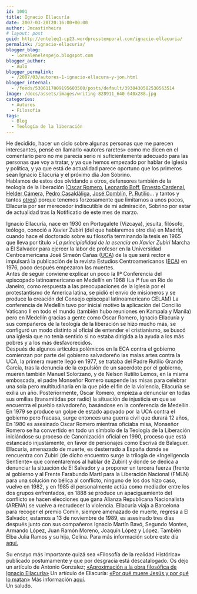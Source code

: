 ```yaml
---
id: 1001
title: Ignacio Ellacuría
date: 2007-03-28T20:16:00+00:00
author: Jmcastinheira
# layout: post
guid: http://enteleq1-cp23.wordpresstemporal.com/ignacio-ellacuria/
permalink: /ignacio-ellacuria/
blogger_blog:
  - lorealenelespejo.blogspot.com
blogger_author:
  - Aulo
blogger_permalink:
  - /2007/03/autores-1-ignacio-ellacura-y-jon.html
blogger_internal:
  - /feeds/5306117009195603500/posts/default/3930430582530563514
image: /docs/assets/images/writing-828911_640-640x288.jpg
categories:
  - Autores
  - Filosofía
tags:
  - Blog
  - Teología de la liberación
---
```

He decidido, hacer un ciclo sobre algunas personas que me parecen interesantes, pensé en llamarlo «autores raretes» como me dicen en el comentario pero no me parecía serio ni suficientemente adecuado para las personas que voy a tratar, y ya que hemos empezado por hablar de iglesia y política, y ya que está de actualidad parece oportuno que los primeros sean Ignacio Ellacuría y el próximo día Jon Sobrino.  
Hablamos de estos dos olvidando a otros, defensores también de la teología de la liberación ([Oscar Romero](http://www.comitesromero.org/romero.htm), [Leonardo Boff](http://www.servicioskoinonia.org/boff/), [Ernesto Cardenal](http://www.palabravirtual.com/index.php?ir=crit.php&wid=100&show=poemas&p=Ernesto+Cardenal), [Helder Cámera](http://es.wikipedia.org/wiki/H%C3%A9lder_C%C3%A2mara), [Pedro Casaldáliga](http://www.servicioskoinonia.org/pedro/), [José Comblín](http://www.youtube.com/watch?v=piVP22keQaA), [P. Rutilio](http://es.wikipedia.org/wiki/Rutilio_Grande)&#8230; y tantos y tantos [otros](http://es.wikipedia.org/wiki/Teolog%C3%ADa_de_la_liberaci%C3%B3n)) porque tenemos forzosamente que limitarnos a unos pocos, Ellacuría por ser merecedor indiscutible de mi admiración, Sobrino por estar de actualidad tras la Notificatio de este mes de marzo.

Ignacio Ellacuría, nace en 1930 en Portugalete (Vizcaya), jesuita, filósofo, teólogo, conoció a Xavier Zubiri (del que hablaremos otro día) en Madríd, cuando hace el doctorado sobre su filosofía terminando la tesis en 1965 que lleva por título >_La principialidad de la esencia en Xavier Zubiri_ Marcha a El Salvador para ejercer la labor de profesor en la Universidad Centroamericana José Simeón Cañas ([UCA](http://www.uca.edu.sv/)) de la que será rector e impulsará la publicación de la revista Estudios Centroamericanos ([ECA](http://www.uca.edu.sv/publica/eca/ecaind.html)) en 1976, poco después empezaron las muertes.  
Antes de seguir conviene explicar un poco la IIª Conferencia del episcopado latinoamericano en Medellín en 1968 (La Iª fue en Rio de Janeiro, como respuesta a las preocupaciones de la iglesia por el protestantismo de America latina, se pidió el envío de misioneros y se produce la creación del Consejo episcopal latinoamericano CELAM) La conferencia de Medellín tuvo por inicial motivo la aplicación del Concilio Vaticano II en todo el mundo (también hubo reuniones en Kampala y Manila) pero en Medellín gracias a gente como Oscar Romero, Ignacio Ellacuría y sus compañeros de la teología de la liberación se hizo mucho más, se configuró un modo distinto al oficial de entender el cristianismo, se buscó una iglesia que no tenía sentido si no estaba dirigida a la ayuda a los más pobres y a los más desfavorecidos.  
Después de algunos artículos polémicos en la ECA contra el gobierno comienzan por parte del gobierno salvadoreño las malas artes contra la UCA, la primera muerte llegó en 1977, se trataba del Padre Rutilio Grande García, tras la denuncia de la expulsión de un sacerdote por el gobierno, mueren también Manuel Solorzano, y de Nelson Rutilio Lemos, en la misma emboscada, el padre Monseñor Romero suspende las misas para celebrar una sola pero multitudinaria en la que pide el fin de la violencia, Ellacuría se exilia un año. Posteriormente, Oscar Romero, empieza a denunciar en todas sus omílias (transmitidas por radio) la situación de injusticia en que se encuentra el pueblo salvadoreño, basándose en la conferencia de Medellín.  
En 1979 se produce un golpe de estado apoyado por la UCA contra el gobierno pero fracasa, surge entonces una guerra civil que durará 12 años, En 1980 es asesinado Oscar Romero mientras oficiaba misa, Monseñor Romero se ha convertido en todo un símbolo de la Teología de la Liberación iniciándose su proceso de Canonización oficial en 1990, proceso que está estancado injustamente, en favor de personajes como Escrivá de Balaguer.  
Ellacuría, amenazado de muerte, es desterrado a España donde se rencuentra con Zubiri (de dicho encuentro surge la trilogía de «Ingeligencia Sentiente» que comentaremos al hablar de Zubiri) y donde se dedica a denunciar la situación de El Salvador y a proponer un tercera fuerza (frente al gobierno y al Frente Farabundo Martí para la Liberación Nacional (FMLN) para una solución no bélica al conflicto, ninguno de los dos hizo caso, vuelve en 1982, y en 1985 él personalmente actúa como mediador entre los dos grupos enfrentados, en 1888 se produce un apaciguamiento del conflicto se hacen elecciones que gana Alianza Republicana Nacionalista (ARENA) se vuelve a recrudecer la violencia. Ellacuría viaja a Barcelona para recoger el premio Comín, siempre amenazado de muerte, regresa a El Salvador, estamos a 13 de noviembre de 1989, es asesinado tres días después junto con sus compañeros Ignacio Martín Bavó, Segundo Montes, Armando López, Juan Ramón Moreno, Joaquín López y López. También Elba Julia Ramos y su hija, Celina. Para más información sobre este día [aquí.](http://www.envio.org.ni/articulo/614)

Su ensayo más importante quizá sea «Filosofía de la realidad Histórica» publicado postumamente y que por desgracia está descatalogado. Os dejo un artículo de Antonio Gonzalez; [«Aproximación a la obra filosófica de Ignacio Ellacuría»](http://www.geocities.com/praxeologia/barceie.html) Un artículo de Ellacuría: [«Por qué muere Jesús y por qué lo matan»](http://www.redescristianas.net/2007/04/07/por-que-muere-jesus-y-por-que-lo-matan-ignacio-ellacuria/) Más información [aquí](http://www.ensayistas.org/filosofos/spain/ellacuria/introd.htm).  
Un saludo.